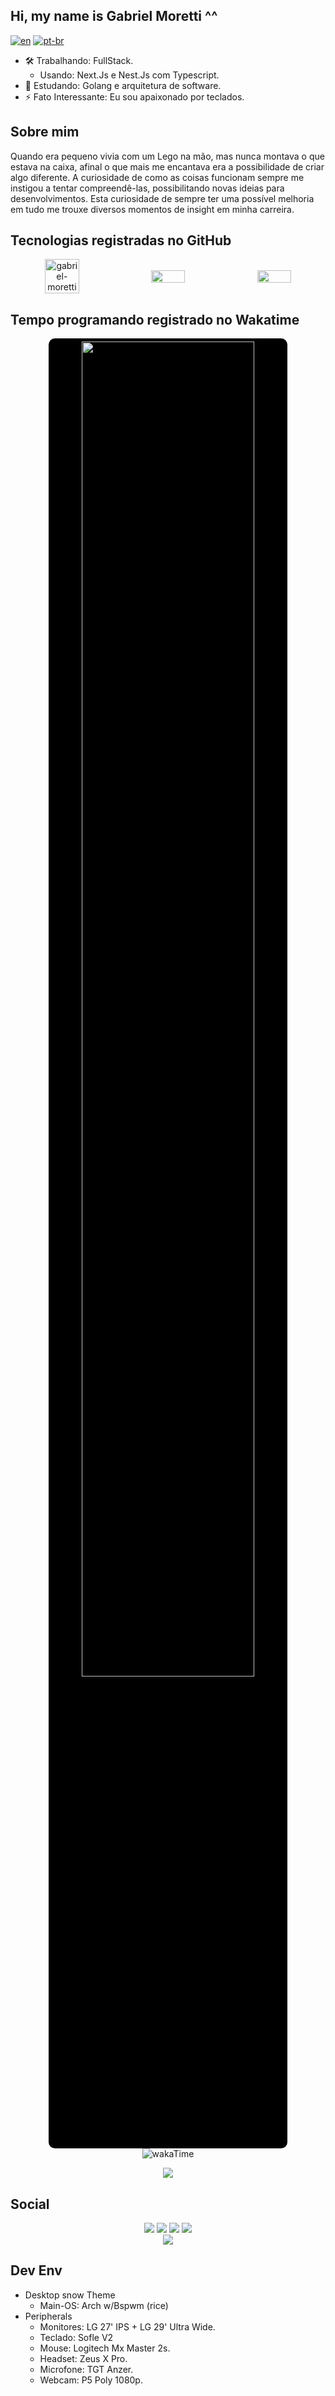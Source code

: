 ## Hi, my name is Gabriel Moretti ^^
[![en](https://img.shields.io/badge/Language-en-informational.svg)]()
[![pt-br](https://img.shields.io/badge/Language-pt--br-yellowgreen.svg)](README.pt-br.md)

- 🛠️ Trabalhando: FullStack.
  - Usando: Next.Js e Nest.Js com Typescript.
- 🌱 Estudando: Golang e arquitetura de software.
- ⚡ Fato Interessante: Eu sou apaixonado por teclados.

## Sobre mim
Quando era pequeno vivia com um Lego na mão, mas nunca montava o que estava na caixa, afinal o que mais me encantava era a possibilidade de criar algo diferente. A curiosidade de como as coisas funcionam sempre me instigou a tentar compreendê-las, possibilitando novas ideias para desenvolvimentos. Esta curiosidade de sempre ter uma possível melhoria em tudo me trouxe diversos momentos de insight em minha carreira.


## Tecnologias registradas no GitHub

<div style="display: flex; justify-content: flex-start; gap: 5px; align-items: center;" align="center">
    <img  src="https://github-readme-streak-stats.herokuapp.com?user=gabriel-moretti&theme=outrun&theme=outrun" alt="gabriel-moretti" style="width:33%; height: 100%;"/>
    <img src="https://github-readme-stats.vercel.app/api?username=Gabriel-Moretti&rank_icon=github&show_icons=true&theme=outrun&include_all_commits=true&count_private=true" style="width:33%; height: 100%;"/>
    <img  src="https://github-readme-stats.vercel.app/api/top-langs/?username=Gabriel-Moretti&hide_progress=true&langs_count=4&theme=outrun" style="width:33%; height: 100%;"/>
</div>


## Tempo programando registrado no Wakatime
<div align="center"> 
  <a  href="https://wakatime.com"><img style="background-color: black; padding: 5px; border-radius:10px; width: 74%;" src="https://wakatime.com/share/@gabriel_moretti/a5a68ff2-56c2-47c3-a000-13fe928d482e.png" /></a>
  <div href="https://wakatime.com/@cb76e4c3-c5d4-4e10-b37f-6c129a34be9d">
    <img align="center" alt="wakaTime" src="https://wakatime.com/badge/user/cb76e4c3-c5d4-4e10-b37f-6c129a34be9d.svg">
  </div>

[![](https://visitcount.itsvg.in/api?id=Gabriel-Moretti&icon=5&color=6)](https://visitcount.itsvg.in)
</div>

## Social
<div align="center"> 
  <a href="https://www.instagram.com/gabriel_moretti/" target="_blank"><img src="https://img.shields.io/badge/-Instagram-%23E4405F?style=for-the-badge&logo=instagram&logoColor=white" target="_blank"></a>
  <a href = "mailto:gabrielmjorge@hotmail.com"><img src="https://img.shields.io/badge/-E Mail-%23333?style=for-the-badge&logo=minutemailer&logoColor=white" target="_blank"></a>
  <a href="www.linkedin.com/in/gabriel-moretti-br" target="_blank"><img src="https://img.shields.io/badge/-LinkedIn-%230077B5?style=for-the-badge&logo=linkedin&logoColor=white" target="_blank"></a>
   <a href="www.linkedin.com/in/gabriel-moretti-br" target="_blank"><img src="https://img.shields.io/badge/-Reddit-%230077B5?style=for-the-badge&color=FF4500&logo=reddit&logoColor=white" target="_blank"></a> 
</div>
<div align="center"> 
  <a href="https://ko-fi.com/T6T6LAGXI" target="_blank"><img src="https://ko-fi.com/img/githubbutton_sm.svg" target="_blank"></a>
</div>


## Dev Env
- Desktop snow Theme
  - Main-OS: Arch w/Bspwm (rice)
- Peripherals
  - Monitores: LG 27' IPS + LG 29' Ultra Wide.
  - Teclado: Sofle V2
  - Mouse: Logitech Mx Master 2s.
  - Headset: Zeus X Pro.
  - Microfone: TGT Anzer.
  - Webcam: P5 Poly 1080p.

